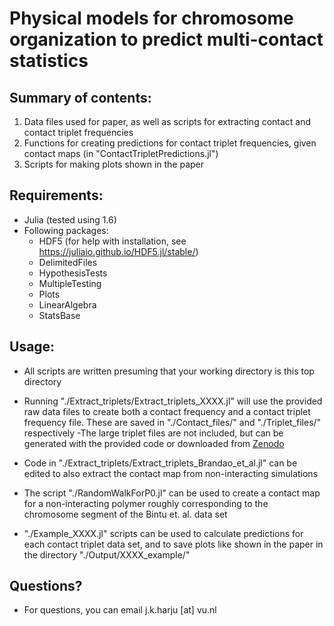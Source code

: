 # Physical models for chromosome organization to predict multi-contact statistics
 
## Summary of contents:
1. Data files used for paper, as well as scripts for extracting contact and contact triplet frequencies
2. Functions for creating predictions for contact triplet frequencies, given contact maps (in "ContactTripletPredictions.jl")
3. Scripts for making plots shown in the paper


## Requirements:
- Julia (tested using 1.6)
- Following packages:
  - HDF5 (for help with installation, see https://juliaio.github.io/HDF5.jl/stable/)
  - DelimitedFiles
  - HypothesisTests
  - MultipleTesting
  - Plots
  - LinearAlgebra
  - StatsBase

## Usage:
- All scripts are written presuming that your working directory is this top directory
- Running "./Extract_triplets/Extract_triplets_XXXX.jl" will use the provided raw data files to create both a contact frequency and a contact triplet frequency file. These are saved in "./Contact_files/" and "./Triplet_files/" respectively
	-The large triplet files are not included, but can be generated with the provided code or downloaded from [Zenodo](https://doi.org/10.5281/zenodo.14065130) 

- Code in "./Extract_triplets/Extract_triplets_Brandao_et_al.jl" can be edited to also extract the contact map from non-interacting simulations
- The script "./RandomWalkForP0.jl" can be used to create a contact map for a non-interacting polymer roughly corresponding to the chromosome segment of the Bintu et. al. data set
- "./Example_XXXX.jl" scripts can be used to calculate predictions for each contact triplet data set, and to save plots like shown in the paper in the directory "./Output/XXXX_example/"

## Questions?
- For questions, you can email j.k.harju [at] vu.nl
